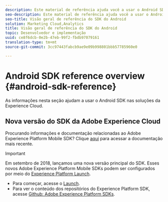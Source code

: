 ```yaml
---
description: Este material de referência ajuda você a usar o Android SDK nas Soluções da Experience Cloud.
seo-description: Este material de referência ajuda você a usar o Android SDK nas Soluções da Experience Cloud.
seo-title: Visão geral de referência do SDK do Android
solution: Marketing Cloud,Analytics
title: Visão geral de referência do SDK do Android
topic: Desenvolvedor e implementação
uuid: ce8f6dcb-0e2b-47eb-99f2-fbdb97079161
translation-type: tm+mt
source-git-commit: 3cc97443fabcb9ae9e09b998801bbb57785960e0

---
```



# Android SDK reference overview {#android-sdk-reference}

As informações nesta seção ajudam a usar o Android SDK nas soluções da Experience Cloud.

## Nova versão do SDK da Adobe Experience Cloud

Procurando informações e documentação relacionadas ao Adobe Experience Platform Mobile SDK? Clique [aqui](https://aep-sdks.gitbook.io/docs/) para acessar a documentação mais recente.

>[!IMPORTANT]
>
>Em setembro de 2018, lançamos uma nova versão principal do SDK. Esses novos Adobe Experience Platform Mobile SDKs podem ser configurados por meio do [Experience Platform Launch](https://www.adobe.com/experience-platform/launch.html).

* Para começar, acesse o [Launch](https://launch.adobe.com/).
* Para ver o conteúdo dos repositórios do Experience Platform SDK, acesse [Github: Adobe Experience Platform SDKs](https://github.com/Adobe-Marketing-Cloud/acp-sdks).